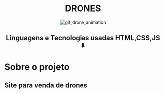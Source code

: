 <h1 align="center"> DRONES </h1>


<div align="center">


![gif_drone_animation](https://user-images.githubusercontent.com/6937636/198063180-ab45e78c-c24a-46e8-85d2-5ad5be948507.gif)

</div>

<h2 align="center">Linguagens e Tecnologias usadas HTML,CSS,JS ⬇</h2>

# Sobre o projeto

##  Site para venda de drones


<br clear="left"/>
